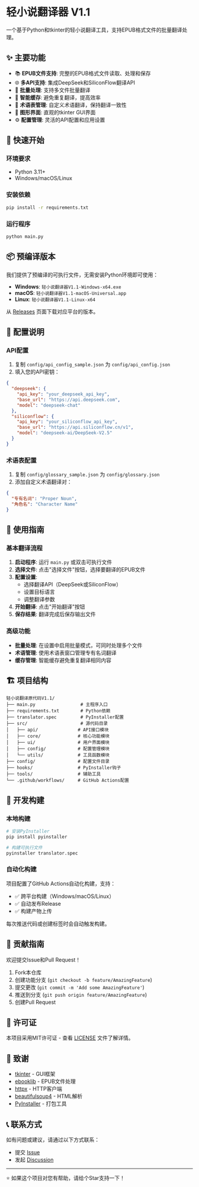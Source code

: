 # 轻小说翻译器 V1.1

一个基于Python和tkinter的轻小说翻译工具，支持EPUB格式文件的批量翻译处理。

## ✨ 主要功能

- 📚 **EPUB文件支持**: 完整的EPUB格式文件读取、处理和保存
- 🌐 **多API支持**: 集成DeepSeek和SiliconFlow翻译API
- 🔄 **批量处理**: 支持多文件批量翻译
- 💾 **智能缓存**: 避免重复翻译，提高效率
- 📖 **术语表管理**: 自定义术语翻译，保持翻译一致性
- 🎨 **图形界面**: 直观的tkinter GUI界面
- ⚙️ **配置管理**: 灵活的API配置和应用设置

## 🚀 快速开始

### 环境要求

- Python 3.11+
- Windows/macOS/Linux

### 安装依赖

```bash
pip install -r requirements.txt
```

### 运行程序

```bash
python main.py
```

## 📦 预编译版本

我们提供了预编译的可执行文件，无需安装Python环境即可使用：

- **Windows**: `轻小说翻译器V1.1-Windows-x64.exe`
- **macOS**: `轻小说翻译器V1.1-macOS-Universal.app`
- **Linux**: `轻小说翻译器V1.1-Linux-x64`

从 [Releases](https://github.com/haixiudenailaos/AI-translater/releases) 页面下载对应平台的版本。

## 🔧 配置说明

### API配置

1. 复制 `config/api_config_sample.json` 为 `config/api_config.json`
2. 填入您的API密钥：

```json
{
  "deepseek": {
    "api_key": "your_deepseek_api_key",
    "base_url": "https://api.deepseek.com",
    "model": "deepseek-chat"
  },
  "siliconflow": {
    "api_key": "your_siliconflow_api_key",
    "base_url": "https://api.siliconflow.cn/v1",
    "model": "deepseek-ai/DeepSeek-V2.5"
  }
}
```

### 术语表配置

1. 复制 `config/glossary_sample.json` 为 `config/glossary.json`
2. 添加自定义术语翻译对：

```json
{
  "专有名词": "Proper Noun",
  "角色名": "Character Name"
}
```

## 📖 使用指南

### 基本翻译流程

1. **启动程序**: 运行 `main.py` 或双击可执行文件
2. **选择文件**: 点击"选择文件"按钮，选择要翻译的EPUB文件
3. **配置设置**: 
   - 选择翻译API（DeepSeek或SiliconFlow）
   - 设置目标语言
   - 调整翻译参数
4. **开始翻译**: 点击"开始翻译"按钮
5. **保存结果**: 翻译完成后保存输出文件

### 高级功能

- **批量处理**: 在设置中启用批量模式，可同时处理多个文件
- **术语管理**: 使用术语表窗口管理专有名词翻译
- **缓存管理**: 智能缓存避免重复翻译相同内容

## 🏗️ 项目结构

```
轻小说翻译原代码V1.1/
├── main.py                 # 主程序入口
├── requirements.txt        # Python依赖
├── translator.spec         # PyInstaller配置
├── src/                    # 源代码目录
│   ├── api/               # API接口模块
│   ├── core/              # 核心功能模块
│   ├── ui/                # 用户界面模块
│   ├── config/            # 配置管理模块
│   └── utils/             # 工具函数模块
├── config/                # 配置文件目录
├── hooks/                 # PyInstaller钩子
├── tools/                 # 辅助工具
└── .github/workflows/     # GitHub Actions配置
```

## 🔨 开发构建

### 本地构建

```bash
# 安装PyInstaller
pip install pyinstaller

# 构建可执行文件
pyinstaller translator.spec
```

### 自动化构建

项目配置了GitHub Actions自动化构建，支持：

- ✅ 跨平台构建（Windows/macOS/Linux）
- ✅ 自动发布Release
- ✅ 构建产物上传

每次推送代码或创建标签时会自动触发构建。

## 🤝 贡献指南

欢迎提交Issue和Pull Request！

1. Fork本仓库
2. 创建功能分支 (`git checkout -b feature/AmazingFeature`)
3. 提交更改 (`git commit -m 'Add some AmazingFeature'`)
4. 推送到分支 (`git push origin feature/AmazingFeature`)
5. 创建Pull Request

## 📄 许可证

本项目采用MIT许可证 - 查看 [LICENSE](LICENSE) 文件了解详情。

## 🙏 致谢

- [tkinter](https://docs.python.org/3/library/tkinter.html) - GUI框架
- [ebooklib](https://github.com/aerkalov/ebooklib) - EPUB文件处理
- [httpx](https://github.com/encode/httpx) - HTTP客户端
- [beautifulsoup4](https://www.crummy.com/software/BeautifulSoup/) - HTML解析
- [PyInstaller](https://github.com/pyinstaller/pyinstaller) - 打包工具

## 📞 联系方式

如有问题或建议，请通过以下方式联系：

- 提交 [Issue](https://github.com/haixiudenailaos/AI-translater/issues)
- 发起 [Discussion](https://github.com/haixiudenailaos/AI-translater/discussions)

---

⭐ 如果这个项目对您有帮助，请给个Star支持一下！